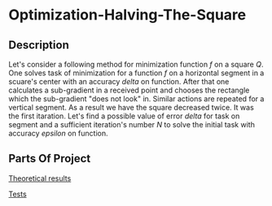 # Optimization-Halving-The-Square

## Description

Let's consider a following method for minimization function *f* on a square *Q*. One solves task of minimization for a function *f* on a horizontal segment in a scuare's center with an accuracy *delta* on function. After that one calculates a sub-gradient in a received point and chooses the rectangle which the sub-gradient "does not look" in. Similar actions are repeated for a vertical segment. As a result we have the square decreased twice. It was the first itaration. Let's find a possible value of error *delta* for task on segment and a sufficient iteration's number *N* to solve the initial task with accuracy *epsilon* on function.

## Parts Of Project

[Theoretical results](https://github.com/ASEDOS999/Optimization-Halving-The-Square/blob/master/One%20method.pdf)

[Tests](https://github.com/ASEDOS999/Optimization-Halving-The-Square/tree/master/Tests)
